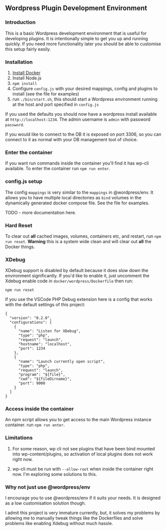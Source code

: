 ## Wordpress Plugin Development Environment

### Introduction

This is a basic Wordpress development environment that is useful for developing plugins. It is intentionally simple to get you up and running quickly. If you need
more functionality later you should be able to customise this setup fairly easily.

### Installation

1. [Install Docker](https://docs.docker.com/docker-for-mac/install/)
2. Install Node.js
3. `npm install`
4. Configure `config.js` with your desired mappings, config and plugins to install (see the file for examples)
5. run `./bin/start.sh`, this should start a Wordpress environment running
   at the host and port specified in `config.js`

If you used the defaults you should now have a wordpress install available at `http://localhost:1234`. The admin username is `admin` with password `password`.

If you would like to connect to the DB it is exposed on port 3306, so you can
connect to it as normal with your DB management tool of choice.

### Enter the container

If you want run commands inside the container you'll find it has wp-cli available.
To enter the container run `npm run enter`.

### config.js setup

The config `mappings` is very similar to the `mappings` in @wordpress/env. It allows you to have multiple
local directories as `bind` volumes in the dynamically generated docker compose file. See the file for examples.

TODO - more documentation here.

### Hard Reset

To clear out **all** cached images, volumes, containers etc, and restart, run `npm run reset`. **Warning** this is a system wide clean and will clear out **all** the Docker things.

### XDebug

XDebug support is disabled by default because it does slow down the environment
significantly. If you'd like to enable it, just uncomment the Xdebug enable code
in `docker/wordpress/Dockerfile` then run:

`npm run reset`

If you use the VSCode PHP Debug extension here is a config that works with the default settings of this project:

```
{
  "version": "0.2.0",
  "configurations": [
    {
      "name": "Listen for XDebug",
      "type": "php",
      "request": "launch",
      "hostname": "localhost",
      "port": 1234
    },
    {
      "name": "Launch currently open script",
      "type": "php",
      "request": "launch",
      "program": "${file}",
      "cwd": "${fileDirname}",
      "port": 9000
    }
  ]
}
```

### Access inside the container

An npm script allows you to get access to the main Wordpress instance container. run `npm run enter`.

### Limitations

1. For some reason, wp cli not see plugins that have been bind mounted into wp-content/plugins, so activation of local
   plugins does not work right now.

2. wp-cli must be run with `--allow-root` when inside the container right now. I'm exploring some solutions to this.

### Why not just use @wordpress/env

I encourage you to use @wordpress/env if it suits your needs. It is designed as a low customisation solution
though.

I admit this project is very immature currently, but, it solves my problems by allowing me to manually
tweak things like the Dockerfiles and solve problems like enabling Xdebug without much hassle.
